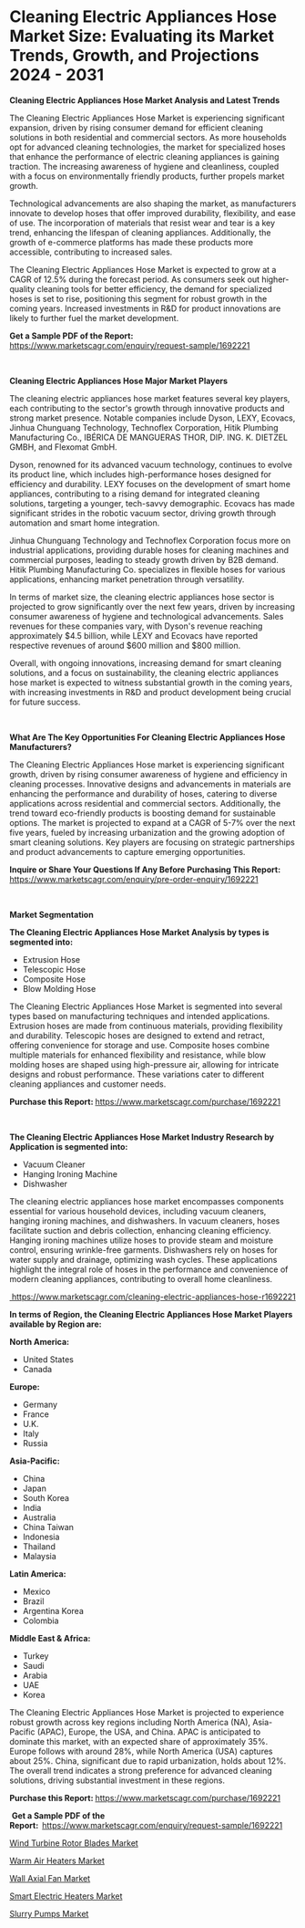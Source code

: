 <p><h1>Cleaning Electric Appliances Hose Market Size: Evaluating its Market Trends, Growth, and Projections 2024 - 2031</h1></p><p><strong>Cleaning Electric Appliances Hose Market Analysis and Latest Trends</strong></p>
<p><p>The Cleaning Electric Appliances Hose Market is experiencing significant expansion, driven by rising consumer demand for efficient cleaning solutions in both residential and commercial sectors. As more households opt for advanced cleaning technologies, the market for specialized hoses that enhance the performance of electric cleaning appliances is gaining traction. The increasing awareness of hygiene and cleanliness, coupled with a focus on environmentally friendly products, further propels market growth.</p><p>Technological advancements are also shaping the market, as manufacturers innovate to develop hoses that offer improved durability, flexibility, and ease of use. The incorporation of materials that resist wear and tear is a key trend, enhancing the lifespan of cleaning appliances. Additionally, the growth of e-commerce platforms has made these products more accessible, contributing to increased sales.</p><p>The Cleaning Electric Appliances Hose Market is expected to grow at a CAGR of 12.5% during the forecast period. As consumers seek out higher-quality cleaning tools for better efficiency, the demand for specialized hoses is set to rise, positioning this segment for robust growth in the coming years. Increased investments in R&D for product innovations are likely to further fuel the market development.</p></p>
<p><strong>Get a Sample PDF of the Report:&nbsp;</strong> <a href="https://www.marketscagr.com/enquiry/request-sample/1692221?utm_campaign=1557&utm_medium=2&utm_source=Github&utm_content=ia&utm_term=19102024&utm_id=cleaning-electric-appliances-hose">https://www.marketscagr.com/enquiry/request-sample/1692221</a></p>
<p>&nbsp;</p>
<p><strong>Cleaning Electric Appliances Hose Major Market Players</strong></p>
<p><p>The cleaning electric appliances hose market features several key players, each contributing to the sector's growth through innovative products and strong market presence. Notable companies include Dyson, LEXY, Ecovacs, Jinhua Chunguang Technology, Technoflex Corporation, Hitik Plumbing Manufacturing Co., IBÉRICA DE MANGUERAS THOR, DIP. ING. K. DIETZEL GMBH, and Flexomat GmbH. </p><p>Dyson, renowned for its advanced vacuum technology, continues to evolve its product line, which includes high-performance hoses designed for efficiency and durability. LEXY focuses on the development of smart home appliances, contributing to a rising demand for integrated cleaning solutions, targeting a younger, tech-savvy demographic. Ecovacs has made significant strides in the robotic vacuum sector, driving growth through automation and smart home integration.</p><p>Jinhua Chunguang Technology and Technoflex Corporation focus more on industrial applications, providing durable hoses for cleaning machines and commercial purposes, leading to steady growth driven by B2B demand. Hitik Plumbing Manufacturing Co. specializes in flexible hoses for various applications, enhancing market penetration through versatility.</p><p>In terms of market size, the cleaning electric appliances hose sector is projected to grow significantly over the next few years, driven by increasing consumer awareness of hygiene and technological advancements. Sales revenues for these companies vary, with Dyson's revenue reaching approximately $4.5 billion, while LEXY and Ecovacs have reported respective revenues of around $600 million and $800 million. </p><p>Overall, with ongoing innovations, increasing demand for smart cleaning solutions, and a focus on sustainability, the cleaning electric appliances hose market is expected to witness substantial growth in the coming years, with increasing investments in R&D and product development being crucial for future success.</p></p>
<p>&nbsp;</p>
<p><strong>What Are The Key Opportunities For Cleaning Electric Appliances Hose Manufacturers?</strong></p>
<p><p>The Cleaning Electric Appliances Hose market is experiencing significant growth, driven by rising consumer awareness of hygiene and efficiency in cleaning processes. Innovative designs and advancements in materials are enhancing the performance and durability of hoses, catering to diverse applications across residential and commercial sectors. Additionally, the trend toward eco-friendly products is boosting demand for sustainable options. The market is projected to expand at a CAGR of 5-7% over the next five years, fueled by increasing urbanization and the growing adoption of smart cleaning solutions. Key players are focusing on strategic partnerships and product advancements to capture emerging opportunities.</p></p>
<p><strong>Inquire or Share Your Questions If Any Before Purchasing This Report:</strong> <a href="https://www.marketscagr.com/enquiry/pre-order-enquiry/1692221?utm_campaign=1557&utm_medium=2&utm_source=Github&utm_content=ia&utm_term=19102024&utm_id=cleaning-electric-appliances-hose">https://www.marketscagr.com/enquiry/pre-order-enquiry/1692221</a></p>
<p>&nbsp;</p>
<p><strong>Market Segmentation</strong></p>
<p><strong>The Cleaning Electric Appliances Hose Market Analysis by types is segmented into:</strong></p>
<p><ul><li>Extrusion Hose</li><li>Telescopic Hose</li><li>Composite Hose</li><li>Blow Molding Hose</li></ul></p>
<p><p>The Cleaning Electric Appliances Hose Market is segmented into several types based on manufacturing techniques and intended applications. Extrusion hoses are made from continuous materials, providing flexibility and durability. Telescopic hoses are designed to extend and retract, offering convenience for storage and use. Composite hoses combine multiple materials for enhanced flexibility and resistance, while blow molding hoses are shaped using high-pressure air, allowing for intricate designs and robust performance. These variations cater to different cleaning appliances and customer needs.</p></p>
<p><strong>Purchase this Report:&nbsp;</strong><a href="https://www.marketscagr.com/purchase/1692221?utm_campaign=1557&utm_medium=2&utm_source=Github&utm_content=ia&utm_term=19102024&utm_id=cleaning-electric-appliances-hose">https://www.marketscagr.com/purchase/1692221</a></p>
<p>&nbsp;</p>
<p><strong>The Cleaning Electric Appliances Hose Market Industry Research by Application is segmented into:</strong></p>
<p><ul><li>Vacuum Cleaner</li><li>Hanging Ironing Machine</li><li>Dishwasher</li></ul></p>
<p><p>The cleaning electric appliances hose market encompasses components essential for various household devices, including vacuum cleaners, hanging ironing machines, and dishwashers. In vacuum cleaners, hoses facilitate suction and debris collection, enhancing cleaning efficiency. Hanging ironing machines utilize hoses to provide steam and moisture control, ensuring wrinkle-free garments. Dishwashers rely on hoses for water supply and drainage, optimizing wash cycles. These applications highlight the integral role of hoses in the performance and convenience of modern cleaning appliances, contributing to overall home cleanliness.</p></p>
<p><a href="https://www.marketscagr.com/cleaning-electric-appliances-hose-r1692221?utm_campaign=1557&utm_medium=2&utm_source=Github&utm_content=ia&utm_term=19102024&utm_id=cleaning-electric-appliances-hose">&nbsp;https://www.marketscagr.com/cleaning-electric-appliances-hose-r1692221</a></p>
<p><strong>In terms of Region, the Cleaning Electric Appliances Hose Market Players available by Region are:</strong></p>
<p>
    <p> <strong> North America: </strong>
        <ul>
            <li>United States</li>
            <li>Canada</li>
        </ul>
        </p> 
    <p> <strong> Europe: </strong>
        <ul>
            <li>Germany</li>
            <li>France</li>
            <li>U.K.</li>
            <li>Italy</li>
            <li>Russia</li>
        </ul>
        </p> 
    <p> <strong> Asia-Pacific: </strong>
        <ul>
            <li>China</li>
            <li>Japan</li>
            <li>South Korea</li>
            <li>India</li>
            <li>Australia</li>
            <li>China Taiwan</li>
            <li>Indonesia</li>
            <li>Thailand</li>
            <li>Malaysia</li>
        </ul>
        </p> 
    <p> <strong> Latin America: </strong>
        <ul>
            <li>Mexico</li>
            <li>Brazil</li>
            <li>Argentina Korea</li>
            <li>Colombia</li>
        </ul>
        </p> 
    <p> <strong> Middle East & Africa: </strong>
        <ul>
            <li>Turkey</li>
            <li>Saudi</li>
            <li>Arabia</li>
            <li>UAE</li>
            <li>Korea</li>
        </ul>
    </p>
    </p>
<p><p>The Cleaning Electric Appliances Hose Market is projected to experience robust growth across key regions including North America (NA), Asia-Pacific (APAC), Europe, the USA, and China. APAC is anticipated to dominate this market, with an expected share of approximately 35%. Europe follows with around 28%, while North America (USA) captures about 25%. China, significant due to rapid urbanization, holds about 12%. The overall trend indicates a strong preference for advanced cleaning solutions, driving substantial investment in these regions.</p></p>
<p><strong>Purchase this Report: </strong><a href="https://www.marketscagr.com/purchase/1692221?utm_campaign=1557&utm_medium=2&utm_source=Github&utm_content=ia&utm_term=19102024&utm_id=cleaning-electric-appliances-hose">https://www.marketscagr.com/purchase/1692221</a></p>
<p>&nbsp;<strong>Get a Sample PDF of the Report:&nbsp;&nbsp;</strong><a href="https://www.marketscagr.com/enquiry/request-sample/1692221?utm_campaign=1557&utm_medium=2&utm_source=Github&utm_content=ia&utm_term=19102024&utm_id=cleaning-electric-appliances-hose">https://www.marketscagr.com/enquiry/request-sample/1692221</a></p>
<p><strong></strong></p>
<p><p><a href="https://www.linkedin.com/pulse/wind-turbine-rotor-blades-market-global-regional-analysis-abdjc?utm_campaign=1557&utm_medium=2&utm_source=Github&utm_content=ia&utm_term=19102024&utm_id=cleaning-electric-appliances-hose">Wind Turbine Rotor Blades Market</a></p><p><a href="https://www.linkedin.com/pulse/global-warm-air-heaters-market-focus-application-end-use-industry-x1dac?utm_campaign=1557&utm_medium=2&utm_source=Github&utm_content=ia&utm_term=19102024&utm_id=cleaning-electric-appliances-hose">Warm Air Heaters Market</a></p><p><a href="https://issuu.com/reportprime-2/docs/wall-axial-fan-market-size-2030.ppt_f665c577b30a15?utm_campaign=1557&utm_medium=2&utm_source=Github&utm_content=ia&utm_term=19102024&utm_id=cleaning-electric-appliances-hose">Wall Axial Fan Market</a></p><p><a href="https://www.linkedin.com/pulse/smart-electric-heaters-industry-sector-new-technologies-fr9fc?utm_campaign=1557&utm_medium=2&utm_source=Github&utm_content=ia&utm_term=19102024&utm_id=cleaning-electric-appliances-hose">Smart Electric Heaters Market</a></p><p><a href="https://www.linkedin.com/pulse/slurry-pumps-market-growth-outlook-from-2024-2031-projecting-ntwjc?utm_campaign=1557&utm_medium=2&utm_source=Github&utm_content=ia&utm_term=19102024&utm_id=cleaning-electric-appliances-hose">Slurry Pumps Market</a></p></p>